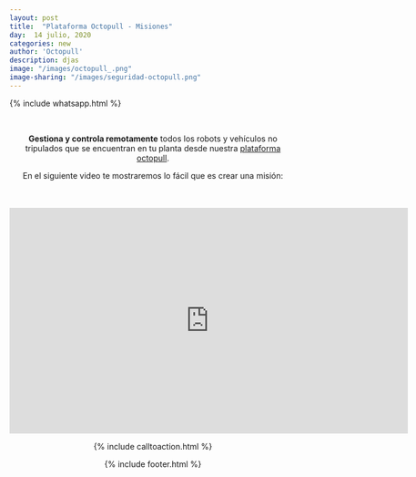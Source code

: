 ```yaml
---
layout: post
title:  "Plataforma Octopull - Misiones"
day:  14 julio, 2020
categories: new
author: 'Octopull'
description: djas
image: "/images/octopull_.png"
image-sharing: "/images/seguridad-octopull.png"
---
```


{% include whatsapp.html %}

<div class="row post-text text-center" style="text-align: center;">
    <div class="col-md-1"></div>
    <div class="col-md-9">
    <br>

<p><b>Gestiona y controla remotamente</b> todos los robots y vehículos no tripulados que se encuentran en tu planta desde nuestra <a href="https://octopull.cl/" target="_blank">plataforma octopull</a>. </p>
<p>En el siguiente video te mostraremos lo fácil que es crear una misión:</p>
<br>
<br>

<iframe width="700" height="396" src="https://www.youtube.com/embed/R1m40fupzyg" frameborder="0" allow="accelerometer; autoplay; encrypted-media; gyroscope; picture-in-picture" allowfullscreen></iframe>

{% include calltoaction.html %}

{% include footer.html %}
<div class="col-md-3">
</div>